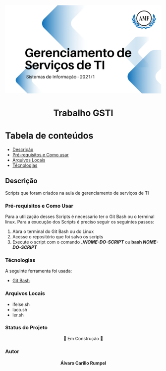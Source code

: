 <h1 align="center">
  <img src="capaGit.png" alt="Logo" width="650px">
</h1>

<h1 align="center">Trabalho GSTI</h1>

Tabela de conteúdos
=================
<!--ts-->
* [Descrição](#Descrição)
* [Pré-requisitos e Como usar](#Pré-requisitos-e-Como-Usar)
* [Arquivos Locais](#Arquivos-Locais)
* [Técnologias](#Técnologias)
<!--te-->

## Descrição
Scripts que foram criados na aula de gerenciamento de serviços de TI

### Pré-requisitos e Como Usar
Para a utilização desses Scripts é necessario ter o Git Bash ou o terminal linux. Para a exucução dos Scripts é preciso seguir os seguintes passos:
  1. Abra o terminal do Git Bash ou do Linux
  2. Acesse o repositório que foi salvo os scripts
  3. Execute o script com o comando **./*NOME-DO-SCRIPT*** ou **bash *NOME-DO-SCRIPT***

### Técnologias

A seguinte ferramenta foi usada:

  - [Git Bash](https://git-scm.com/downloads/)

### Arquivos Locais
  - ifelse.sh
  - laco.sh
  - ler.sh

### Status do Projeto
<p align="center"> 🚧 Em Construção 🚧</p>

<h3>Autor</h3>
<h4 align="center">Álvaro Carillo Rumpel</h4>
